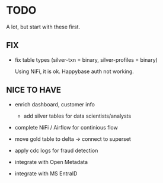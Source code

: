 # TODO

A lot, but start with these first.


## FIX

- fix table types (silver-txn = binary, silver-profiles = binary)

    Using NiFi, it is ok. Happybase auth not working.


## NICE TO HAVE

- enrich dashboard, customer info

    - add silver tables for data scientists/analysts

- complete NiFi / Airflow for continious flow

- move gold table to delta -> connect to superset

- apply cdc logs for fraud detection

- integrate with Open Metadata

- integrate with MS EntraID

